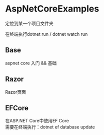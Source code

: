 # AspNetCoreExamples

定位到某一个项目文件夹

在终端执行dotnet run / dotnet watch run 

## Base

aspnet core 入门 && 基础

## Razor

Razor页面

## EFCore

在ASP.NET Core中使用EF Core  
需要在终端执行：dotnet ef database update